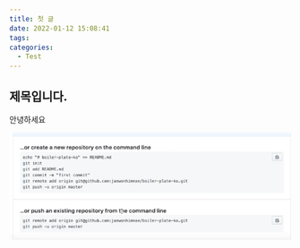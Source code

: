 ```yaml
---
title: 첫 글
date: 2022-01-12 15:08:41
tags:
categories:
  - Test
---
```


## 제목입니다.

안녕하세요

![test](../img/Untitled.png)
